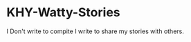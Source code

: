 KHY-Watty-Stories
=================

I Don't write to compite I write to share my stories with others.
